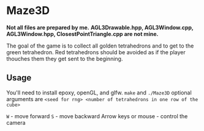 
# Maze3D
**Not all files are prepared by me.**
**AGL3Drawable.hpp, AGL3Window.cpp, AGL3Window.hpp, ClosestPointTriangle.cpp are not mine.**

The goal of the game is to collect all golden tetrahedrons and to get to the green tetrahedron.
Red tetrahedrons should be avoided as if the player thouches them they get sent to the beginning.

## Usage

You'll need to install epoxy, openGL, and glfw.
`make` and `./Maze3D` optional arguments are `<seed for rng> <number of tetrahedrons in one row of the cube>`

`W` - move forward
`S` - move backward
Arrow keys or mouse - control the camera

